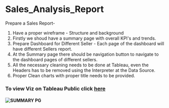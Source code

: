 # Sales_Analysis_Report
Prepare a Sales Report-  

1. Have a proper wireframe - Structure and background
2. Firstly we shoud have a summary page with overall KPI's and trends.
3. Prepare Dashboard for Different Seller - Each page
of the dashboard will have different Sellers report.
4. At the Summary page there should be navigation button to 
navigate to the dashboard pages of different sellers.
5. All the necessary cleaning needs to be done at Tableau, even the
Headers has to be removed using the Interpreter at the Data Source.
6. Proper Clean charts with proper title needs to be provided.
### To view Viz on Tableau Public click [here](https://public.tableau.com/app/profile/sneha.sawant/viz/salesanalysis_16830383062930/SUMMARYPG)
#### ![SUMMARY PG](https://github.com/sneha14sawant/Sales_Analysis_Report/assets/128956551/44b24afd-8348-4000-8569-b1e353c9cf78)

